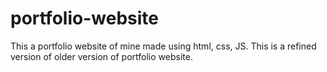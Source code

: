 # portfolio-website
This a portfolio website of mine made using html, css, JS. This is a refined version of older version of portfolio website.
